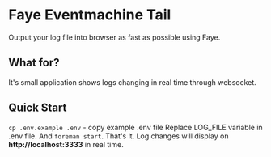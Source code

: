 # Faye Eventmachine Tail
Output your log file into browser as fast as possible using Faye.

## What for?
It's small application shows logs changing in real time through websocket.

## Quick Start
`cp .env.example .env` - copy example .env file
Replace LOG_FILE variable in .env file. And `foreman start`. That's it. Log changes will display on **http://localhost:3333** in real time.